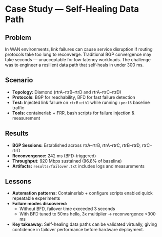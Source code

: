 # Case Study — Self-Healing Data Path

## Problem
In WAN environments, link failures can cause service disruption if routing protocols take too long to reconverge. Traditional BGP convergence may take seconds — unacceptable for low-latency workloads. The challenge was to engineer a resilient data path that self-heals in under 300 ms.

## Scenario
- **Topology:** Diamond (rtrA–rtrB–rtrD and rtrA–rtrC–rtrD)  
- **Protocols:** BGP for reachability, BFD for fast failure detection  
- **Test:** Injected link failure on `rtrB:eth1` while running `iperf3` baseline traffic  
- **Tools:** containerlab + FRR, bash scripts for failure injection & measurement  

## Results
- **BGP Sessions:** Established across rtrA–rtrB, rtrA–rtrC, rtrB–rtrD, rtrC–rtrD  
- **Reconvergence:** 242 ms (BFD-triggered)  
- **Throughput:** 920 Mbps sustained (96.8% of baseline)  
- **Artifacts:** `results/failover.txt` includes logs and measurements  

## Lessons
- **Automation patterns:** Containerlab + configure scripts enabled quick repeatable experiments  
- **Failure modes discovered:**  
  - Without BFD, failover time exceeded 3 seconds  
  - With BFD tuned to 50ms hello, 3x multiplier → reconvergence <300 ms  
- **Key takeaway:** Self-healing data paths can be validated virtually, giving confidence in failover performance before hardware deployment.  
